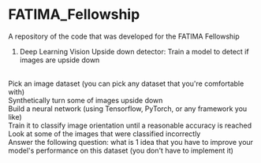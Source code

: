 # FATIMA_Fellowship
A repository of the code that was developed for the FATIMA Fellowship

1. Deep Learning Vision
Upside down detector: Train a model to detect if images are upside down
<br />
Pick an image dataset (you can pick any dataset that you're comfortable with)<br />
Synthetically turn some of images upside down<br />
Build a neural network (using Tensorflow, PyTorch, or any framework you like)<br />
Train it to classify image orientation until a reasonable accuracy is reached<br />
Look at some of the images that were classified incorrectly<br />
Answer the following question: what is 1 idea that you have to improve your model's performance on this dataset (you don't have to implement it)<br />
